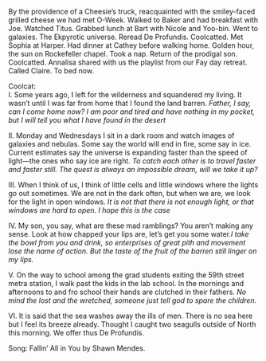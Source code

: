 By the providence of a Cheesie’s truck, reacquainted with the smiley-faced grilled cheese we had met O-Week. Walked to Baker and had breakfast with Joe. Watched Titus. Grabbed lunch at Bart with Nicole and Yoo-bin. Went to galaxies. The Ekpyrotic universe. Reread De Profundis. Coolcatted. Met Sophia at Harper. Had dinner at Cathey before walking home. Golden hour, the sun on Rockefeller chapel. Took a nap. Return of the prodigal son. Coolcatted. Annalisa shared with us the playlist from our Fay day retreat. Called Claire. To bed now.

Coolcat:  
 I. Some years ago, I left for the wilderness and squandered my living. It wasn’t until I was far from home that I found the land barren. *Father, I say, can I come home now? I am poor and tired and have nothing in my pocket, but I will tell you what I have found in the desert*

II. Monday and Wednesdays I sit in a dark room and watch images of galaxies and nebulas. Some say the world will end in fire, some say in ice. Current estimates say the universe is expanding faster than the speed of light—the ones who say ice are right. *To catch each other is to travel faster and faster still. The quest is always an impossible dream, will we take it up?* 

III. When I think of us, I think of little cells and little windows where the lights go out sometimes. We are not in the dark often, but when we are, we look for the light in open windows. *It is not that there is not enough light, or that windows are hard to open. I hope this is the case*

IV. My son, you say, what are these mad ramblings? You aren’t making any sense. Look at how chapped your lips are, let’s get you some water.*I take the bowl from you and drink, so enterprises of great pith and movement lose the name of action. But the taste of the fruit of the barren still linger on my lips.* 

V. On the way to school among the grad students exiting the 59th street metra station, I walk past the kids in the lab school. In the mornings and afternoons to and fro school their hands are clutched in their fathers. *No mind the lost and the wretched, someone just tell god to spare the children.*

VI. It is said that the sea washes away the ills of men. There is no sea here but I feel its breeze already. Thought I caught two seagulls outside of North this morning. We offer thus De Profundis.

Song: Fallin’ All in You by Shawn Mendes.